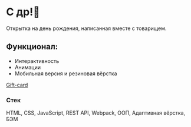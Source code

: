 # С др!🎉
Открытка на день рождения, написанная вместе с товарищем.

## Функционал:
* Интерактивность
* Анимации
* Мобильная версия и резиновая вёрстка

[Gift-card](https://romnyer.github.io/gift-card/)

### Стек
HTML, CSS, JavaScript, REST API, Webpack, ООП, Адаптивная вёрстка, БЭМ
